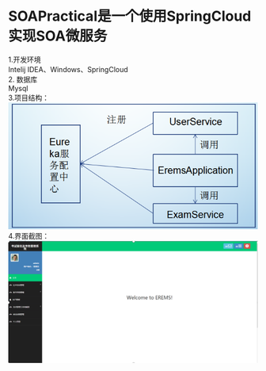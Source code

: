 # SOAPractical是一个使用SpringCloud实现SOA微服务<br>
1.开发环境<br>
Intelij IDEA、Windows、SpringCloud<br>
2. 数据库	<br>
	Mysql<br>
3.项目结构：<br>
![Image text](https://raw.githubusercontent.com/M201873306/SOAPractical/master/image/xiangmujiegou.png)<br>
4.界面截图：<br>
![Image text](https://raw.githubusercontent.com/M201873306/SOAPractical/master/image/xiangmujietu.png)
